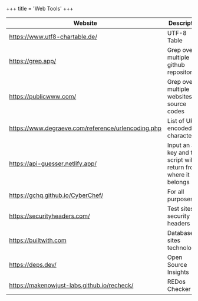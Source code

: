 +++
title = 'Web Tools'
+++

| Website | Description | 
| --- | --- |
| https://www.utf8-chartable.de/ | UTF-8 Table |
| https://grep.app/ | Grep over multiple github repositories | 
| https://publicwww.com/ | Grep over multiple websites source codes | 
| https://www.degraeve.com/reference/urlencoding.php | List of URL encoded characters |   
| https://api-guesser.netlify.app/ | Input an api key and the script will return from where it belongs |  
| https://gchq.github.io/CyberChef/ | For all purposes | 
| https://securityheaders.com/ | Test sites for security headers | 
| https://builtwith.com | Database of sites technologies | 
| https://deps.dev/ | Open Source Insights |
| https://makenowjust-labs.github.io/recheck/ | REDos Checker |